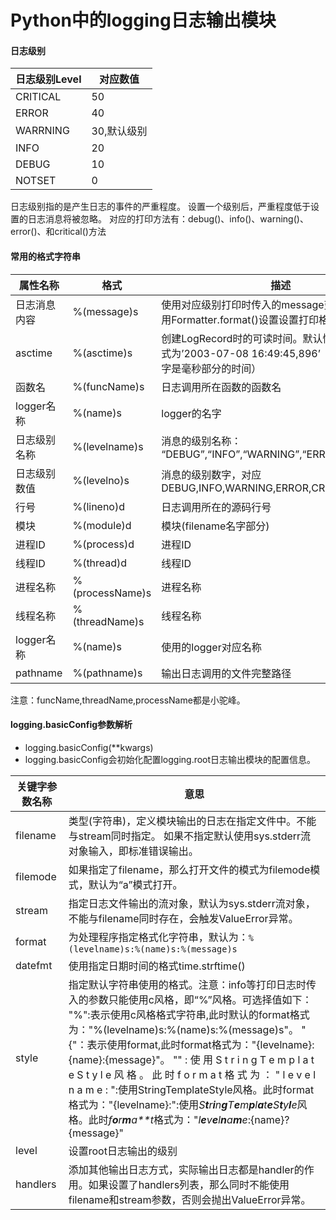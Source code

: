 # Python中的logging日志输出模块

#### 日志级别

| 日志级别Level | 对应数值    |
| ------------- | ----------- |
| CRITICAL      | 50          |
| ERROR         | 40          |
| WARRNING      | 30,默认级别 |
| INFO          | 20          |
| DEBUG         | 10          |
| NOTSET        | 0           |

日志级别指的是产生日志的事件的严重程度。
设置一个级别后，严重程度低于设置的日志消息将被忽略。
对应的打印方法有：debug()、info()、warning()、error()、和critical()方法 

#### 常用的格式字符串

| 属性名称     | 格式            | 描述                                                         |
| ------------ | --------------- | ------------------------------------------------------------ |
| 日志消息内容 | %(message)s     | 使用对应级别打印时传入的message变量值。 可以使用Formatter.format()设置设置打印格式。 |
| asctime      | %(asctime)s     | 创建LogRecord时的可读时间。默认情况下，它的格式为’2003-07-08 16:49:45,896’（逗号后面的数字是毫秒部分的时间） |
| 函数名       | %(funcName)s    | 日志调用所在函数的函数名                                     |
| logger名称   | %(name)s        | logger的名字                                                 |
| 日志级别名称 | %(levelname)s   | 消息的级别名称： “DEBUG”,“INFO”,“WARNING”,“ERROR”,“CRITICAL” |
| 日志级别数值 | %(levelno)s     | 消息的级别数字，对应DEBUG,INFO,WARNING,ERROR,CRITICAL        |
| 行号         | %(lineno)d      | 日志调用所在的源码行号                                       |
| 模块         | %(module)d      | 模块(filename名字部分)                                       |
| 进程ID       | %(process)d     | 进程ID                                                       |
| 线程ID       | %(thread)d      | 线程ID                                                       |
| 进程名称     | %(processName)s | 进程名称                                                     |
| 线程名称     | %(threadName)s  | 线程名称                                                     |
| logger名称   | %(name)s        | 使用的logger对应名称                                         |
| pathname     | %(pathname)s    | 输出日志调用的文件完整路径                                   |

注意：funcName,threadName,processName都是小驼峰。

#### logging.basicConfig参数解析

- logging.basicConfig(**kwargs)
- logging.basicConfig会初始化配置logging.root日志输出模块的配置信息。

| 关键字参数名称 | 意思                                                         |
| -------------- | ------------------------------------------------------------ |
| filename       | 类型(字符串)，定义模块输出的日志在指定文件中。不能与stream同时指定。 如果不指定默认使用sys.stderr流对象输入，即标准错误输出。 |
| filemode       | 如果指定了filename，那么打开文件的模式为filemode模式，默认为“a”模式打开。 |
| stream         | 指定日志文件输出的流对象，默认为sys.stderr流对象，不能与filename同时存在，会触发ValueError异常。 |
| format         | 为处理程序指定格式化字符串，默认为：`%(levelname)s:%(name)s:%(message)s` |
| datefmt        | 使用指定日期时间的格式time.strftime()                        |
| style          | 指定默认字符串使用的格式。注意：info等打印日志时传入的参数只能使用c风格，即“%”风格。可选择值如下： "%":表示使用c风格格式字符串,此时默认的format格式为："%(levelname)s:%(name)s:%(message)s"。 "{"：表示使用format,此时format格式为："{levelname}:{name}:{message}"。 "&quot; : 使 用 S t r i n g T e m p l a t e S t y l e 风 格 。 此 时 f o r m a t 格 式 为 ： &quot; l e v e l n a m e : &quot;:使用StringTemplateStyle风格。此时format格式为：&quot;{levelname}:":使用*S**t**r**i**n**g**T**e**m**p**l**a**t**e**S**t**y**l**e*风格。此时*f**o**r**m**a**t*格式为："*l**e**v**e**l**n**a**m**e*:{name}?{message}" |
| level          | 设置root日志输出的级别                                       |
| handlers       | 添加其他输出日志方式，实际输出日志都是handler的作用。如果设置了handlers列表，那么同时不能使用filename和stream参数，否则会抛出ValueError异常。 |
